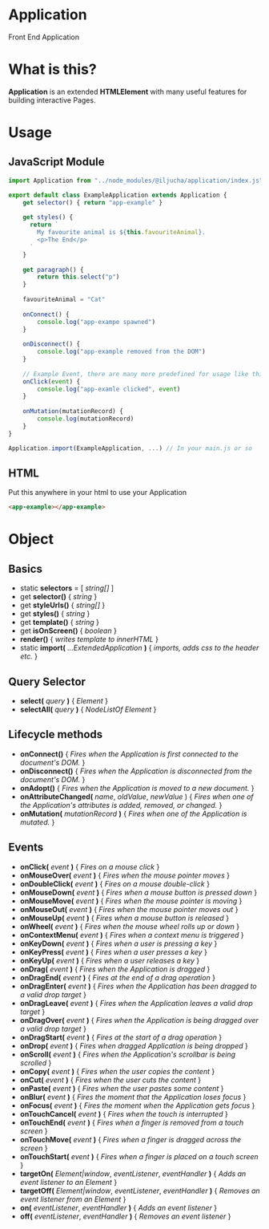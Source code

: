 # Application
Front End Application

# What is this?
**Application** is an extended **HTMLElement** with many useful features for building interactive Pages.

# Usage
## JavaScript Module
```javascript
import Application from "../node_modules/@iljucha/application/index.js"

export default class ExampleApplication extends Application {
    get selector() { return "app-example" }
    
    get styles() {
      return `
        My favourite animal is ${this.favouriteAnimal}.
        <p>The End</p>
      `
    }
    
    get paragraph() {
        return this.select("p")
    }
    
    favouriteAnimal = "Cat"
    
    onConnect() {
        console.log("app-exampe spawned")
    }
    
    onDisconnect() {
        console.log("app-example removed from the DOM")
    }
    
    // Example Event, there are many more predefined for usage like this
    onClick(event) {
        console.log("app-examle clicked", event)
    }
    
    onMutation(mutationRecord) {
        console.log(mutationRecord)
    }
}

Application.import(ExampleApplication, ...) // In your main.js or so
```
## HTML
Put this anywhere in your html to use your Application
```html
<app-example></app-example>
```

# Object
## Basics
* static **selectors** = [ *string[]* ]
* get **selector()** { *string* }
* get **styleUrls()** { *string[]* }
* get **styles()** { *string* }
* get **template()** { *string* }
* get **isOnScreen()** { *boolean* }
* **render()** { *writes template to innerHTML* }
* static **import(** *...ExtendedApplication* **)** { *imports, adds css to the header etc.* }

## Query Selector
* **select(** *query* **)** { *Element* }
* **selectAll(** *query* **)** { *NodeListOf Element* } 

## Lifecycle methods
* **onConnect()** { *Fires when the Application is first connected to the document's DOM.* }
* **onDisconnect()** { *Fires when the Application is disconnected from the document's DOM.* }
* **onAdopt()** { *Fires when the Application is moved to a new document.* }
* **onAttributeChanged(** *name*, *oldValue*, *newValue* ) { *Fires when one of the Application's attributes is added, removed, or changed.* }
* **onMutation(** *mutationRecord* **)** { *Fires when one of the Application is mutated.* }

## Events
* **onClick(** *event* **)** { *Fires on a mouse click* }
* **onMouseOver(** *event* **)** { *Fires when the mouse pointer moves* }
* **onDoubleClick(** *event* **)** { *Fires on a mouse double-click* }
* **onMouseDown(** *event* **)** { *Fires when a mouse button is pressed down* }
* **onMouseMove(** *event* **)** { *Fires when the mouse pointer is moving* }
* **onMouseOut(** *event* **)** { *Fires when the mouse pointer moves out* }
* **onMouseUp(** *event* **)** { *Fires when a mouse button is released* }
* **onWheel(** *event* **)** { *Fires when the mouse wheel rolls up or down* }
* **onContextMenu(** *event* **)** { *Fires when a context menu is triggered* }
* **onKeyDown(** *event* **)** { *Fires when a user is pressing a key* }
* **onKeyPress(** *event* **)** { *Fires when a user presses a key* }
* **onKeyUp(** *event* **)** { *Fires when a user releases a key* }
* **onDrag(** *event* **)** { *Fires when the Application is dragged* }
* **onDragEnd(** *event* **)** { *Fires at the end of a drag operation* }
* **onDragEnter(** *event* **)** { *Fires when the Application has been dragged to a valid drop target* }
* **onDragLeave(** *event* **)** { *Fires when the Application leaves a valid drop target* }
* **onDragOver(** *event* **)** { *Fires when the Application is being dragged over a valid drop target* }
* **onDragStart(** *event* **)** { *Fires at the start of a drag operation* }
* **onDrop(** *event* **)** { *Fires when dragged Application is being dropped* }
* **onScroll(** *event* **)** { *Fires when the Application's scrollbar is being scrolled* }
* **onCopy(** *event* **)** { *Fires when the user copies the content* }
* **onCut(** *event* **)** { *Fires when the user cuts the content* }
* **onPaste(** *event* **)** { *Fires when the user pastes some content* }
* **onBlur(** *event* **)** { *Fires the moment that the Application loses focus* }
* **onFocus(** *event* **)** { *Fires the moment when the Application gets focus* }
* **onTouchCancel(** *event* **)** { *Fires when the touch is interrupted* }
* **onTouchEnd(** *event* **)** { *Fires when a finger is removed from a touch screen* }
* **onTouchMove(** *event* **)** { *Fires when a finger is dragged across the screen* }
* **onTouchStart(** *event* **)** { *Fires when a finger is placed on a touch screen* }
* **targetOn(** *Element|window*, *eventListener*, *eventHandler* **)** { *Adds an event listener to an Element* }
* **targetOff(** *Element|window*, *eventListener*, *eventHandler* **)** { *Removes an event listener from an Element* }
* **on(** *eventListener*, *eventHandler* **)** { *Adds an event listener* }
* **off(** *eventListener*, *eventHandler* **)** { *Removes an event listener* }
